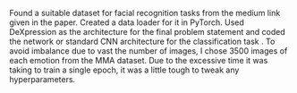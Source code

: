 Found a suitable dataset for facial recognition tasks from the medium link given in the paper. Created a data loader for it in PyTorch. Used DeXpression as the architecture for the final problem statement and coded the network or standard CNN architecture for the classification task . To avoid imbalance due to vast the number of images, I chose 3500 images of each emotion from the MMA dataset. Due to the excessive time it was taking to train a single epoch, it was a little tough to tweak any hyperparameters.